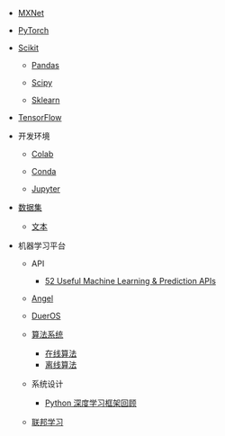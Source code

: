   - [MXNet](/MXNet/README.md)
    
  - [PyTorch](/PyTorch/README.md)
    
  - [Scikit](/Scikit/README.md)
    - [Pandas](/Scikit/Pandas/README.md)
      
    - [Scipy](/Scikit/Scipy/README.md)
      
    - [Sklearn](/Scikit/Sklearn/README.md)
      
  - [TensorFlow](/TensorFlow/README.md)
    
  - 开发环境
    - [Colab](/开发环境/Colab/README.md)
      
    - [Conda](/开发环境/Conda/README.md)
      
    - [Jupyter](/开发环境/Jupyter/README.md)
      
  - [数据集](/数据集/README.md)
    - [文本](/数据集/文本/README.md)
      
  - 机器学习平台
    - API
      - [52 Useful Machine Learning & Prediction APIs](/机器学习平台/API/52%20Useful%20Machine%20Learning%20&%20Prediction%20APIs.md)
    - [Angel](/机器学习平台/Angel.md)
    - [DuerOS](/机器学习平台/DuerOS/README.md)
      
    - [算法系统](/机器学习平台/算法系统/README.md)
      - [在线算法](/机器学习平台/算法系统/在线算法.md)
      - [离线算法](/机器学习平台/算法系统/离线算法.md)
    - 系统设计
      - [Python 深度学习框架回顾](/机器学习平台/系统设计/Python%20深度学习框架回顾.md)
    - [联邦学习](/机器学习平台/联邦学习/README.md)
      